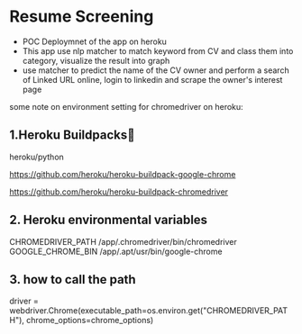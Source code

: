 # Resume Screening

- POC Deploymnet of the app on heroku
- This app use nlp matcher to match keyword from CV and class them into category, visualize the result into graph
- use matcher to predict the name of the CV owner and perform a search of Linked URL online, login to linkedin and scrape the owner's interest page

some note on environment setting for chromedriver on heroku:

## 1.Heroku Buildpacks🔗
heroku/python

https://github.com/heroku/heroku-buildpack-google-chrome

https://github.com/heroku/heroku-buildpack-chromedriver

## 2. Heroku environmental variables
CHROMEDRIVER_PATH	/app/.chromedriver/bin/chromedriver
GOOGLE_CHROME_BIN	/app/.apt/usr/bin/google-chrome

## 3. how to call the path
driver = webdriver.Chrome(executable_path=os.environ.get("CHROMEDRIVER_PATH"), chrome_options=chrome_options)

